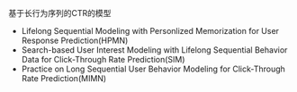 基于长行为序列的CTR的模型

- Lifelong Sequential Modeling with Personlized Memorization for User Response Prediction(HPMN)
- Search-based User Interest Modeling with Lifelong Sequential Behavior Data for Click-Through Rate Prediction(SIM)
- Practice on Long Sequential User Behavior Modeling for Click-Through Rate Prediction(MIMN)

